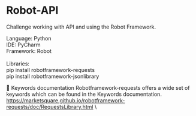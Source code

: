 # Robot-API
Challenge working with API and using the Robot Framework.


Language: Python \
IDE: PyCharm \
Framework: Robot \
\
Libraries: \
pip install robotframework-requests \
pip install robotframework-jsonlibrary



📖 Keywords documentation
Robotframework-requests offers a wide set of keywords which can be found in the Keywords documentation.\
https://marketsquare.github.io/robotframework-requests/doc/RequestsLibrary.html \
